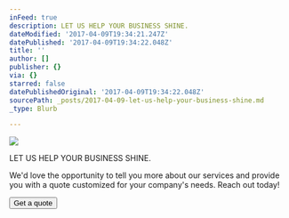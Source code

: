 ```yaml
---
inFeed: true
description: LET US HELP YOUR BUSINESS SHINE.
dateModified: '2017-04-09T19:34:21.247Z'
datePublished: '2017-04-09T19:34:22.048Z'
title: ''
author: []
publisher: {}
via: {}
starred: false
datePublishedOriginal: '2017-04-09T19:34:22.048Z'
sourcePath: _posts/2017-04-09-let-us-help-your-business-shine.md
_type: Blurb

---
```

![](https://the-grid-user-content.s3-us-west-2.amazonaws.com/ca6dc8e2-78a4-4b61-927e-c53aa2da9938.jpg)

LET US HELP YOUR BUSINESS SHINE.

We'd love the opportunity to tell you more about our services and provide you with a quote customized for your company's needs. Reach out today!

<button data-role="cta" style="">Get a quote</button>